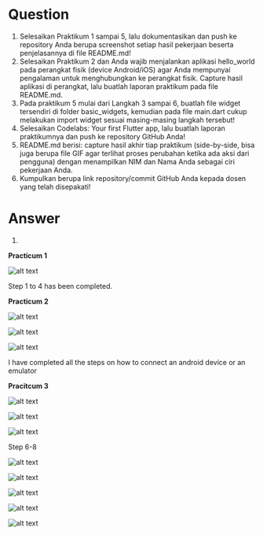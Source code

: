 # Question

1. Selesaikan Praktikum 1 sampai 5, lalu dokumentasikan dan push ke repository Anda berupa screenshot setiap hasil pekerjaan beserta penjelasannya di file README.md!
2. Selesaikan Praktikum 2 dan Anda wajib menjalankan aplikasi hello_world pada perangkat fisik (device Android/iOS) agar Anda mempunyai pengalaman untuk menghubungkan ke perangkat fisik. Capture hasil aplikasi di perangkat, lalu buatlah laporan praktikum pada file README.md.
3. Pada praktikum 5 mulai dari Langkah 3 sampai 6, buatlah file widget tersendiri di folder basic_widgets, kemudian pada file main.dart cukup melakukan import widget sesuai masing-masing langkah tersebut!
4. Selesaikan Codelabs: Your first Flutter app, lalu buatlah laporan praktikumnya dan push ke repository GitHub Anda!
5. README.md berisi: capture hasil akhir tiap praktikum (side-by-side, bisa juga berupa file GIF agar terlihat proses perubahan ketika ada aksi dari pengguna) dengan menampilkan NIM dan Nama Anda sebagai ciri pekerjaan Anda.
6. Kumpulkan berupa link repository/commit GitHub Anda kepada dosen yang telah disepakati!


# Answer

1. 
**Practicum 1**

![alt text](/img/image.png)

Step 1 to 4 has been completed.

**Practicum 2**

![alt text](/img/image-1.png)

![alt text](/img/image-2.png)

![alt text](/img/image-3.png)

I have completed all the steps on how to connect an android device or an emulator

**Pracitcum 3**

![alt text](/img/image-4.png)

![alt text](/img/image-5.png)

![alt text](/img/image-6.png)

Step 6-8

![alt text](/img/image-7.png)

![alt text](/img/image-8.png)

![alt text](/img/image-10.png)

![alt text](/img/image-9.png)

![alt text](/img/image-11.png)